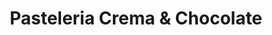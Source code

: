 ---
title: "Pasteleria Crema & Chocolate"
url: /santa-cruz/pasteleria-crema-und-chocolate/
shop: pastelería
---
